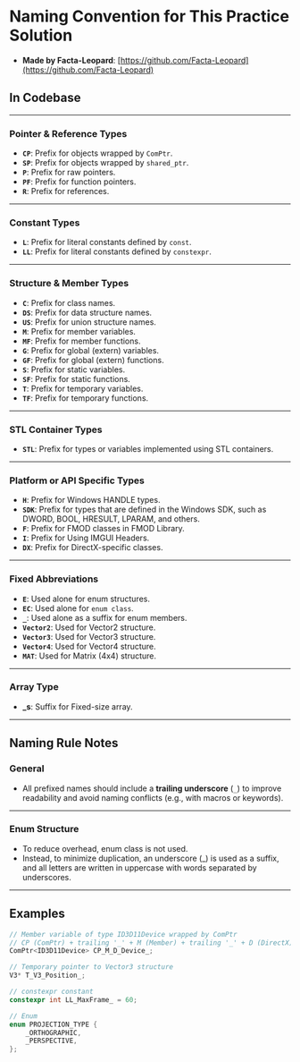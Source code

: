 # Naming Convention for This Practice Solution
- **Made by Facta-Leopard**: [https://github.com/Facta-Leopard](https://github.com/Facta-Leopard)

## In Codebase

---

### Pointer & Reference Types
- **`CP`**: Prefix for objects wrapped by `ComPtr`.
- **`SP`**: Prefix for objects wrapped by `shared_ptr`.
- **`P`**: Prefix for raw pointers.
- **`PF`**: Prefix for function pointers.
- **`R`**: Prefix for references.

---

### Constant Types
- **`L`**: Prefix for literal constants defined by `const`.
- **`LL`**: Prefix for literal constants defined by `constexpr`.

---

### Structure & Member Types
- **`C`**: Prefix for class names.
- **`DS`**: Prefix for data structure names.
- **`US`**: Prefix for union structure names.
- **`M`**: Prefix for member variables.
- **`MF`**: Prefix for member functions.
- **`G`**: Prefix for global (extern) variables.
- **`GF`**: Prefix for global (extern) functions.
- **`S`**: Prefix for static variables.
- **`SF`**: Prefix for static functions.
- **`T`**: Prefix for temporary variables.
- **`TF`**: Prefix for temporary functions.

---

### STL Container Types
- **`STL`**: Prefix for types or variables implemented using STL containers.

---

### Platform or API Specific Types
- **`H`**: Prefix for Windows HANDLE types.
- **`SDK`**: Prefix for types that are defined in the Windows SDK, such as DWORD, BOOL, HRESULT, LPARAM, and others.
- **`F`**: Prefix for FMOD classes in FMOD Library.
- **`I`**: Prefix for Using IMGUI Headers.
- **`DX`**: Prefix for DirectX-specific classes.

---

### Fixed Abbreviations
- **`E`**: Used alone for enum structures.
- **`EC`**: Used alone for `enum class`.
- **`_`**: Used alone as a suffix for enum members.
- **`Vector2`**: Used for Vector2 structure.
- **`Vector3`**: Used for Vector3 structure.
- **`Vector4`**: Used for Vector4 structure.
- **`MAT`**: Used for Matrix (4x4) structure.

---

### Array Type
- **_s**: Suffix for Fixed-size array.

---

## Naming Rule Notes

### General
- All prefixed names should include a **trailing underscore** (`_`) to improve readability and avoid naming conflicts (e.g., with macros or keywords).

---

### Enum Structure
- To reduce overhead, enum class is not used.
- Instead, to minimize duplication, an underscore (_) is used as a suffix, and all letters are written in uppercase with words separated by underscores.

---

## Examples

```cpp
// Member variable of type ID3D11Device wrapped by ComPtr
// CP (ComPtr) + trailing '_' + M (Member) + trailing '_' + D (DirectX) + trailing '_'
ComPtr<ID3D11Device> CP_M_D_Device_;

// Temporary pointer to Vector3 structure
V3* T_V3_Position_;

// constexpr constant
constexpr int LL_MaxFrame_ = 60;

// Enum
enum PROJECTION_TYPE {
    _ORTHOGRAPHIC,
    _PERSPECTIVE,
};